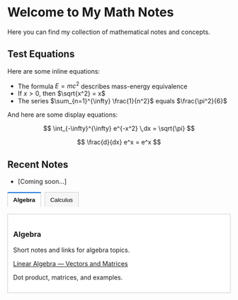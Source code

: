 <link rel="stylesheet" href="https://cdn.jsdelivr.net/npm/katex@0.16.8/dist/katex.min.css">
<script defer src="https://cdn.jsdelivr.net/npm/katex@0.16.8/dist/katex.min.js"></script>
<script defer src="https://cdn.jsdelivr.net/npm/katex@0.16.8/dist/contrib/auto-render.min.js" onload="renderMathInElement(document.body, {delimiters: [{left: '$$', right: '$$', display: true}, {left: '$', right: '$', display: false}, {left: '\\(', right: '\\)', display: false}, {left: '\\[', right: '\\]', display: true}], throwOnError: false});"></script>

# Welcome to My Math Notes

Here you can find my collection of mathematical notes and concepts.

## Test Equations

Here are some inline equations:

- The formula $E = mc^2$ describes mass-energy equivalence
- If $x > 0$, then $\sqrt{x^2} = x$
- The series $\sum_{n=1}^{\infty} \frac{1}{n^2}$ equals $\frac{\pi^2}{6}$

And here are some display equations:

$$ \int_{-\infty}^{\infty} e^{-x^2} \,dx = \sqrt{\pi} $$

<div class="katex-fallback" data-latex="\\int_{-\\infty}^{\\infty} e^{-x^2} \\,dx = \\sqrt{\\pi}"></div>

$$ \frac{d}{dx} e^x = e^x $$

<div class="katex-fallback" data-latex="\\frac{d}{dx} e^x = e^x"></div>

<script>
document.addEventListener('DOMContentLoaded', function(){
  // Render any fallback display math blocks (in case $$...$$ were stripped)
  document.querySelectorAll('.katex-fallback').forEach(function(el){
    var latex = el.getAttribute('data-latex');
    if (latex && window.katex) {
      katex.render(latex, el, {displayMode: true, throwOnError: false});
    }
  });
});
</script>

## Recent Notes

- [Coming soon...]

<!-- Tabs UI for categories -->
<style>
.tabs {display:flex;gap:8px;margin:16px 0}
.tab-btn {padding:8px 12px;border:1px solid #ccc;border-bottom:none;background:#f6f6f6;cursor:pointer}
.tab-btn.active {background:white;border-top:2px solid #0366d6;font-weight:600}
.tab-panels {border:1px solid #ccc;padding:12px;background:white}
.tab-panel {display:none}
.tab-panel.active {display:block}
.summary-link {margin:8px 0}
</style>

<div class="tabs" role="tablist">
  <button class="tab-btn active" data-tab="algebra">Algebra</button>
  <button class="tab-btn" data-tab="calculus">Calculus</button>
</div>
<div class="tab-panels">
  <div id="algebra" class="tab-panel active">
    <h3>Algebra</h3>
    <p>Short notes and links for algebra topics.</p>
    <div class="summary-link">
      <a href="/notes/algebra/linear-algebra.html">Linear Algebra — Vectors and Matrices</a>
      <p class="muted">Dot product, matrices, and examples.</p>
    </div>
  </div>
  <div id="calculus" class="tab-panel">
    <h3>Calculus</h3>
    <p>Short notes and links for calculus topics.</p>
    <div class="summary-link">
      <a href="/notes/calculus/intro-calculus.html">Intro to Calculus — Derivatives</a>
      <p class="muted">Derivatives and rules with examples.</p>
    </div>
  </div>
</div>

<script>
document.querySelectorAll('.tab-btn').forEach(function(btn){
  btn.addEventListener('click', function(){
    document.querySelectorAll('.tab-btn').forEach(b=>b.classList.remove('active'));
    document.querySelectorAll('.tab-panel').forEach(p=>p.classList.remove('active'));
    btn.classList.add('active');
    document.getElementById(btn.dataset.tab).classList.add('active');
  });
});
</script>

<!-- end Tabs UI -->

